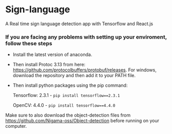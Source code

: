 # Sign-language
A Real time sign language detection app with Tensorflow and React.js

### If you are facing any problems with setting up your enviroment, follow these steps

- Install the latest version of anaconda.

- Then install Protoc 3.13 from here: https://github.com/protocolbuffers/protobuf/releases. For windows, download the repository and then add it to your PATH file. 

- Then install python packages using the pip command: 

  Tensorflow: 2.3.1 - `pip install tensorflow==2.3.1`
  
  OpenCV: 4.4.0  - `pip install tensorflow==4.4.0`
  

Make sure to also download the object-detection files from https://github.com/Nigama-oss/Object-detection before running on your computer.
